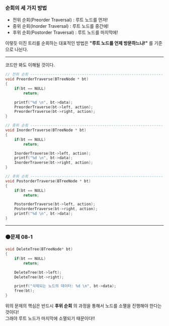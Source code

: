 ### 순회의 세 가지 방법

* 전위 순회(Preorder Traversal)  :  루트 노드를 먼저!
* 중위 순회(Inorder Traversal)   :  루트 노드를 중간에!
* 후위 순회(Postorder Traversal) :  루트 노드를 마지막에!

이렇듯 이진 트리를 순회하는 대표적인 방법은 **"루트 노드를 언제 방문하느냐!"** 를 기준으로 나뉜다.

---
 
코드만 봐도 이해될 것이다.

```c
// 전위 순회 ------------------------------------------------------------
void PreorderTraverse(BTreeNode * bt)
{
	if(bt == NULL)
		return;

	printf("%d \n", bt->data);
	PreorderTraverse(bt->left, action);
	PreorderTraverse(bt->right, action);
}

// 중위 순회 ------------------------------------------------------------
void InorderTraverse(BTreeNode * bt)
{
	if(bt == NULL)
		return;

	InorderTraverse(bt->left, action);
	printf("%d \n", bt->data);
	InorderTraverse(bt->right, action);
}

// 후위 순회 ------------------------------------------------------------
void PostorderTraverse(BTreeNode * bt)
{
	if(bt == NULL)
		return;

	PostorderTraverse(bt->left, action);
	PostorderTraverse(bt->right, action);
	printf("%d \n", bt->data);
}
```

---

### 🟠문제 08-1

```c
void DeleteTree(BTreeNode* bt)
{
	if(bt == NULL)
		return;

	DeleteTree(bt->left);
	DeleteTree(bt->right);

	printf("삭제되는 노드의 데이터: %d \n", bt->data);
	free(bt);
}
```

위의 문제의 핵심은 반드시 **후위 순회** 의 과정을 통해서 노드를 소멸을 진행해야 한다는 것이다! <br>
그래야 루트 노드가 마지막에 소멸되기 때문이다!!
